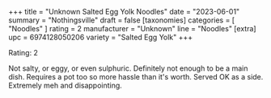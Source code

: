 +++
title = "Unknown Salted Egg Yolk Noodles"
date = "2023-06-01"
summary = "Nothingsville"
draft = false
[taxonomies]
categories = [ "Noodles" ]
rating = 2
manufacturer = "Unknown"
line = "Noodles"
[extra]
upc = 6974128050206
variety = "Salted Egg Yolk"
+++

Rating: 2

Not salty, or eggy, or even sulphuric.
Definitely not enough to be a main dish.
Requires a pot too so more hassle than it's worth.
Served OK as a side.
Extremely meh and disappointing.
